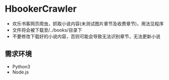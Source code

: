 # HbookerCrawler
- 欢乐书客网页爬虫，抓取小说内容(未测试图片章节及收费章节)，用法见程序
- 文件将会被下载至/../books/目录下
- 不要修改下载好的小说内容，否则可能会导致无法识别章节，无法更新小说

## 需求环境
- Python3
- Node.js

